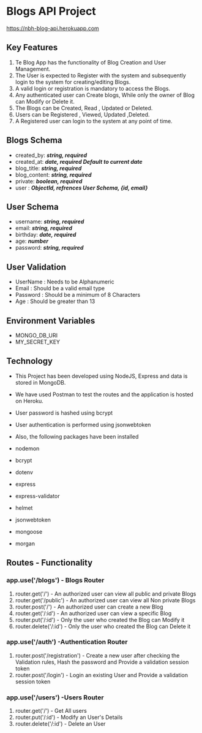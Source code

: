 # Blogs API Project

https://nbh-blog-api.herokuapp.com

## Key Features

1. Te Blog App has the functionality of Blog Creation and User Management.
2. The User is expected to Register with the system and subsequently login to the system for creating/editing Blogs. 
3. A valid login or registration is mandatory to access the Blogs.
4. Any authenticated user can Create blogs, While only the owner of Blog can Modify or Delete it.
5. The Blogs can be Created, Read , Updated or Deleted.
6. Users can be Registered , Viewed, Updated ,Deleted.
7. A Registered user can login to the system at any point of time.
 

## Blogs Schema

  * created_by: **_string, required_**
  * created_at: **_date, required  Default to current date_**
  * blog_title: **_string, required_**
  * blog_content: **_string, required_**
  * private: **_boolean, required_**
  * user : **_ObjectId, refrences User Schema, {id, email}_**


## User Schema
   * username: **_string, required_**
   * email: **_string, required_**
   * birthday: **_date, required_**
   * age: **_number_**
   * password: **_string, required_**

## User Validation

* UserName : Needs to be Alphanumeric
* Email : Should be a valid email type
* Password : Should be a minimum of 8 Characters
* Age : Should be greater than 13


## Environment Variables

* MONGO_DB_URI
* MY_SECRET_KEY 


## Technology

* This Project has been developed using NodeJS, Express and data is stored in MongoDB.
* We have used Postman to test the routes and the application is hosted on Heroku.
* User password is hashed using bcrypt
* User authentication is performed using jsonwebtoken
* Also, the following packages have been installed


* nodemon
* bcrypt
* dotenv
* express
* express-validator
* helmet
* jsonwebtoken
* mongoose
* morgan


## Routes - Functionality

### app.use('/blogs') - Blogs Router

1. router.get('/') - An authorized user can view all public and private Blogs
2. router.get('/public') - An authorized user can view all Non private Blogs
3. router.post('/') - An authorized user can create a new Blog
4. router.get('/:id') - An authorized user can view a specific Blog
5. router.put('/:id') - Only the user who created the Blog can Modify it
6. router.delete('/:id') - Only the user who created the Blog can Delete it

### app.use('/auth') -Authentication Router

1. router.post('/registration') - Create a new user after checking the Validation rules, Hash the password and  Provide a validation session token
2. router.post('/login') - Login an existing User and Provide a validation session token

### app.use('/users') -Users Router

1. router.get('/') - Get All users
2. router.put('/:id') - Modify an User's Details
3. router.delete('/:id') - Delete an User
